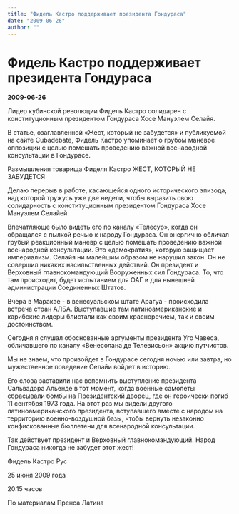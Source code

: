 ```yaml
---
title: "Фидель Кастро поддерживает президента Гондураса"
date: "2009-06-26"
author: ""
---
```


# Фидель Кастро поддерживает президента Гондураса

**2009-06-26** 

Лидер кубинской революции Фидель Кастро солидарен с конституционным президентом Гондураса Хосе Мануэлем Селайя.

В статье, озаглавленной «Жест, который не забудется» и публикуемой на сайте Cubadebate, Фидель Кастро упоминает о грубом маневре оппозиции с целью помешать проведению важной всенародной консультации в Гондурасе.

Размышления товарища Фиделя Кастро ЖЕСТ, КОТОРЫЙ НЕ ЗАБУДЕТСЯ

Делаю перерыв в работе, касающейся одного исторического эпизода, над которой тружусь уже две недели, чтобы выразить свою солидарность с конституционным президентом Гондураса Хосе Мануэлем Селайей.

Впечатляюще было видеть его по каналу «Телесур», когда он обращался с пылкой речью к народу Гондураса. Он энергично обличал грубый реакционный маневр с целью помешать проведению важной всенародной консультации. Это «демократия», которую защищает империализм. Селайя ни малейшим образом не нарушил закон. Он не совершил никаких насильственных действий. Он президент и Верховный главнокомандующий Вооруженных сил Гондураса. То, что там происходит, будет испытанием для ОАГ и для нынешней администрации Соединенных Штатов.

Вчера в Маракае - в венесуэльском штате Арагуа - происходила встреча стран АЛБА. Выступавшие там латиноамериканские и карибские лидеры блистали как своим красноречием, так и своим достоинством.

Сегодня я слушал обоснованные аргументы президента Уго Чавеса, обличавшего по каналу «Венесолана де Телевисьон» акцию путчистов.

Мы не знаем, что произойдет в Гондурасе сегодня ночью или завтра, но мужественное поведение Селайи войдет в историю.

Его слова заставили нас вспомнить выступление президента Сальвадора Альенде в тот момент, когда военные самолеты сбрасывали бомбы на Президентский дворец, где он героически погиб 11 сентября 1973 года. На этот раз мы видели другого латиноамериканского президента, вступавшего вместе с народом на территорию военно-воздушной базы, чтобы вернуть незаконно конфискованные бюллетени для всенародной консультации.

Так действует президент и Верховный главнокомандующий. Народ Гондураса никогда не забудет этот жест!

Фидель Кастро Рус

25 июня 2009 года

20.15 часов

По материалам Пренса Латина